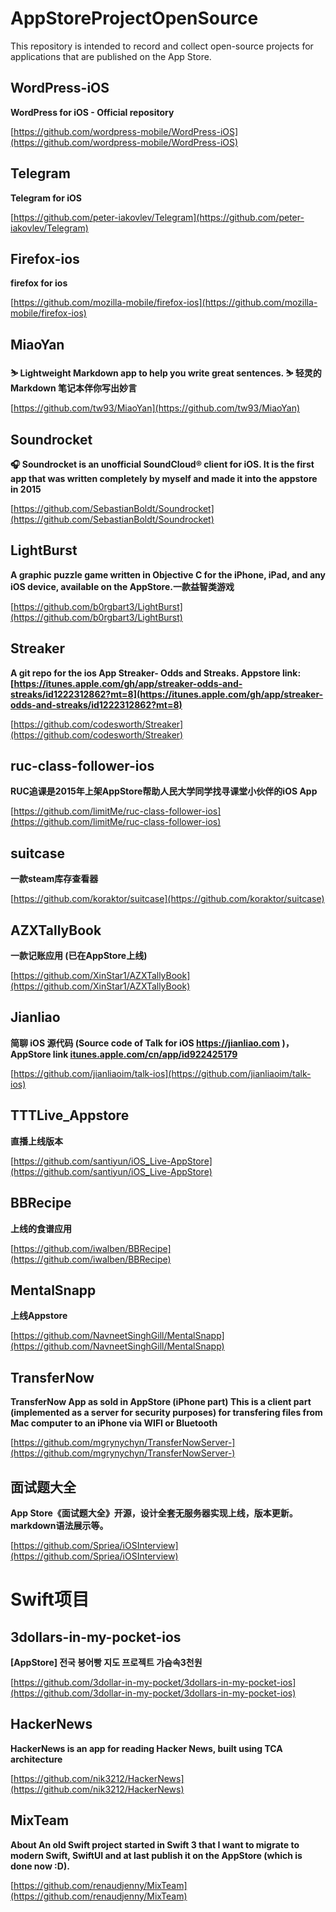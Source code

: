 # AppStoreProjectOpenSource
This repository is intended to record and collect open-source projects for applications that are published on the App Store.

## WordPress-iOS
**WordPress for iOS - Official repository**  

[https://github.com/wordpress-mobile/WordPress-iOS](https://github.com/wordpress-mobile/WordPress-iOS)

## Telegram
**Telegram for iOS**  

[https://github.com/peter-iakovlev/Telegram](https://github.com/peter-iakovlev/Telegram)

## Firefox-ios
**firefox for ios**  

[https://github.com/mozilla-mobile/firefox-ios](https://github.com/mozilla-mobile/firefox-ios)

## MiaoYan 
**⛷ Lightweight Markdown app to help you write great sentences. ⛷ 轻灵的 Markdown 笔记本伴你写出妙言**  

[https://github.com/tw93/MiaoYan](https://github.com/tw93/MiaoYan)  

## Soundrocket
**🎧 Soundrocket is an unofficial SoundCloud® client for iOS. It is the first app that was written completely by myself and made it into the appstore in 2015** 

[https://github.com/SebastianBoldt/Soundrocket](https://github.com/SebastianBoldt/Soundrocket)

## LightBurst
**A graphic puzzle game written in Objective C for the iPhone, iPad, and any iOS device, available on the AppStore.一款益智类游戏**  

[https://github.com/b0rgbart3/LightBurst](https://github.com/b0rgbart3/LightBurst)

## Streaker
**A git repo for the ios App Streaker- Odds and Streaks. Appstore link: [https://itunes.apple.com/gh/app/streaker-odds-and-streaks/id1222312862?mt=8](https://itunes.apple.com/gh/app/streaker-odds-and-streaks/id1222312862?mt=8)** 

[https://github.com/codesworth/Streaker](https://github.com/codesworth/Streaker)

## ruc-class-follower-ios 
**RUC追课是2015年上架AppStore帮助人民大学同学找寻课堂小伙伴的iOS App**
 
[https://github.com/limitMe/ruc-class-follower-ios](https://github.com/limitMe/ruc-class-follower-ios) 

## suitcase
**一款steam库存查看器**

[https://github.com/koraktor/suitcase](https://github.com/koraktor/suitcase)

## AZXTallyBook
**一款记账应用 (已在AppStore上线)**

[https://github.com/XinStar1/AZXTallyBook](https://github.com/XinStar1/AZXTallyBook) 

## Jianliao
**简聊 iOS 源代码 (Source code of Talk for iOS https://jianliao.com )， AppStore link [itunes.apple.com/cn/app/id922425179](itunes.apple.com/cn/app/id922425179)**   

[https://github.com/jianliaoim/talk-ios](https://github.com/jianliaoim/talk-ios)

## TTTLive_Appstore
**直播上线版本**  

[https://github.com/santiyun/iOS_Live-AppStore](https://github.com/santiyun/iOS_Live-AppStore)

## BBRecipe
**上线的食谱应用**  

[https://github.com/iwalben/BBRecipe](https://github.com/iwalben/BBRecipe)  


## MentalSnapp
**上线Appstore** 
  
[https://github.com/NavneetSinghGill/MentalSnapp](https://github.com/NavneetSinghGill/MentalSnapp)

## TransferNow
**TransferNow App as sold in AppStore (iPhone part)
This is a client part (implemented as a server for security purposes) for transfering files from Mac computer to an iPhone via WIFI or Bluetooth**

[https://github.com/mgrynychyn/TransferNowServer-](https://github.com/mgrynychyn/TransferNowServer-)


## 面试题大全 
**App Store《面试题大全》开源，设计全套无服务器实现上线，版本更新。markdown语法展示等。** 

[https://github.com/Spriea/iOSInterview](https://github.com/Spriea/iOSInterview)



# Swift项目 
## 3dollars-in-my-pocket-ios   

**[AppStore] 전국 붕어빵 지도 프로젝트 가슴속3천원**   

[https://github.com/3dollar-in-my-pocket/3dollars-in-my-pocket-ios](https://github.com/3dollar-in-my-pocket/3dollars-in-my-pocket-ios)


## HackerNews 
**HackerNews is an app for reading Hacker News, built using TCA architecture**  

[https://github.com/nik3212/HackerNews](https://github.com/nik3212/HackerNews)


## MixTeam 
**About
An old Swift project started in Swift 3 that I want to migrate to modern Swift, SwiftUI and at last publish it on the AppStore (which is done now :D).**  

[https://github.com/renaudjenny/MixTeam](https://github.com/renaudjenny/MixTeam)







